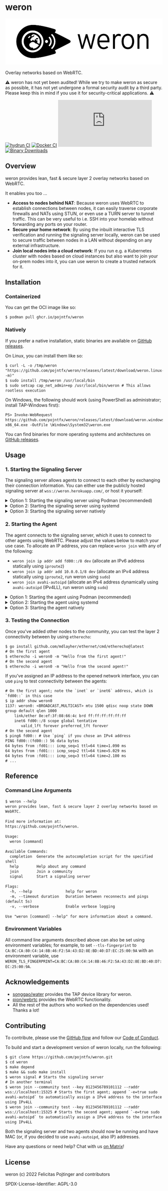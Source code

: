 # weron

![Logo](./assets/logo-readme.png)

Overlay networks based on WebRTC.

⚠️ weron has not yet been audited! While we try to make weron as secure as possible, it has not yet undergone a formal security audit by a third party. Please keep this in mind if you use it for security-critical applications. ⚠️

[![hydrun CI](https://github.com/pojntfx/weron/actions/workflows/hydrun.yaml/badge.svg)](https://github.com/pojntfx/weron/actions/workflows/hydrun.yaml)
[![Docker CI](https://github.com/pojntfx/weron/actions/workflows/docker.yaml/badge.svg)](https://github.com/pojntfx/weron/actions/workflows/docker.yaml)
[![Matrix](https://img.shields.io/matrix/weron:matrix.org)](https://matrix.to/#/#weron:matrix.org?via=matrix.org)
[![Binary Downloads](https://img.shields.io/github/downloads/pojntfx/weron/total?label=binary%20downloads)](https://github.com/pojntfx/weron/releases)

## Overview

weron provides lean, fast & secure layer 2 overlay networks based on WebRTC.

It enables you too ...

- **Access to nodes behind NAT**: Because weron uses WebRTC to establish connections between nodes, it can easily traverse corporate firewalls and NATs using STUN, or even use a TURN server to tunnel traffic. This can be very useful to i.e. SSH into your homelab without forwarding any ports on your router.
- **Secure your home network**: By using the inbuilt interactive TLS verification and running the signaling server locally, weron can be used to secure traffic between nodes in a LAN without depending on any external infrastructure.
- **Join local nodes into a cloud network**: If you run e.g. a Kubernetes cluster with nodes based on cloud instances but also want to join your on-prem nodes into it, you can use weron to create a trusted network for it.

## Installation

### Containerized

You can get the OCI image like so:

```shell
$ podman pull ghcr.io/pojntfx/weron
```

### Natively

If you prefer a native installation, static binaries are available on [GitHub releases](https://github.com/pojntfx/weron/releases).

On Linux, you can install them like so:

```shell
$ curl -L -o /tmp/weron "https://github.com/pojntfx/weron/releases/latest/download/weron.linux-$(uname -m)"
$ sudo install /tmp/weron /usr/local/bin
$ sudo setcap cap_net_admin+ep /usr/local/bin/weron # This allows rootless execution
```

On Windows, the following should work (using PowerShell as administrator; install TAP-Windows first):

```shell
PS> Invoke-WebRequest https://github.com/pojntfx/weron/releases/latest/download/weron.windows-x86_64.exe -OutFile \Windows\System32\weron.exe
```

You can find binaries for more operating systems and architectures on [GitHub releases](https://github.com/pojntfx/weron/releases).

## Usage

### 1. Starting the Signaling Server

The signaling server allows agents to connect to each other by exchanging their connection information. You can either use the publicly hosted signaling server at `wss://weron.herokuapp.com/`, or host it yourself:

<details>
  <summary>Option 1: Starting the signaling server using Podman (recommended)</summary>

Run the following:

```shell
$ sudo podman run -d --restart=always --label "io.containers.autoupdate=image" -p 15325:15325 --name weron-signaler ghcr.io/pojntfx/weron /usr/local/bin/weron signal
$ sudo podman generate systemd --new weron-signaler | sudo tee /lib/systemd/system/weron-signaler.service

$ sudo systemctl daemon-reload
$ sudo systemctl enable --now weron-signaler

$ sudo journalctl -f -u weron-signaler # Get the logs
```

The signaling service should now be reachable on port `15325` from all network interfaces.

</details>

<details>
  <summary>Option 2: Starting the signaling server using systemd</summary>

Run the following:

```shell
$ sudo tee /lib/systemd/system/weron-signaler.service <<'EOT'
[Unit]
Description=weron-signaler

[Service]
ExecStart=/usr/local/bin/weron signal

[Install]
WantedBy=multi-user.target
EOT

$ sudo systemctl daemon-reload
$ sudo systemctl enable --now weron-signaler

$ sudo journalctl -f -u weron-signaler # Get the logs
```

The signaling service should now be reachable on port `15325` from all network interfaces.

</details>

<details>
  <summary>Option 3: Starting the signaling server natively</summary>

Run the following:

```shell
$ weron signal
2022/02/27 18:23:15 Signaler listening on :15325
2022/02/27 18:23:15 TLS certificate SHA-1 fingerprint: CA:BC:CA:80:C4:14:8B:46:F2:5A:43:D2:8E:BD:40:D7:EC:25:00:9A
```

The signaling service should now be reachable on port `15325` from all network interfaces.

</details>

### 2. Starting the Agent

The agent connects to the signaling server, which it uses to connect to other agents using WebRTC. Please adjust the values below to match your use case. To allocate an IP address, you can replace `weron join` with any of the following:

- `weron join ip addr add fd00::/8 dev` (allocate an IPv6 address statically using `iproute2`)
- `weron join ip addr add 10.0.0.1/8 dev` (allocate an IPv4 address statically using `iproute2`, run weron using `sudo`)
- `weron join avahi-autoipd` (allocate an IPv4 address dynamically using `avahi-autoipd` (IPv4LL), run weron using `sudo`)

<details>
  <summary>Option 1: Starting the agent using Podman (recommended)</summary>

Run the following:

```shell
$ sudo podman run -d --restart=always --label "io.containers.autoupdate=image" --name weron-agent --cap-add NET_ADMIN -e WERON_RADDR='wss://weron.herokuapp.com/' -e WERON_COMMUNITY='test' -e WERON_KEY='0123456789101112' -e WERON_DEVICE='weron0' ghcr.io/pojntfx/weron /usr/local/bin/weron join
$ sudo podman generate systemd --new weron-agent | sudo tee /lib/systemd/system/weron-agent.service

$ sudo systemctl daemon-reload
$ sudo systemctl enable --now weron-agent

$ sudo journalctl -f -u weron-agent # Get the logs
```

The agent should now connect to other agents in the community.

</details>

<details>
  <summary>Option 2: Starting the agent using systemd</summary>

Run the following:

```shell
$ sudo tee /lib/systemd/system/weron-agent.service <<'EOT'
[Unit]
Description=weron-agent

[Service]
ExecStart=/usr/local/bin/weron join
Environment=WERON_RADDR='wss://weron.herokuapp.com/'
Environment=WERON_COMMUNITY='test'
Environment=WERON_KEY='0123456789101112'
Environment=WERON_DEVICE='weron0'

[Install]
WantedBy=multi-user.target
EOT

$ sudo systemctl daemon-reload
$ sudo systemctl enable --now weron-agent

$ sudo journalctl -f -u weron-agent # Get the logs
```

The agent should now connect to other agents in the community.

</details>

<details>
  <summary>Option 3: Starting the agent natively</summary>

Run the following:

```shell
$ weron join --raddr wss://weron.herokuapp.com/ --community test --key 0123456789101112 --device-name weron0
2022/02/27 19:11:57 Agent connecting to signaler wss://weron.herokuapp.com/
2022/02/27 19:12:01 Agent connected to signaler wss://weron.herokuapp.com/
```

The agent should now connect to other agents in the community.

</details>

### 3. Testing the Connection

Once you've added other nodes to the community, you can test the layer 2 connectivity between by using `etherecho`:

```shell
$ go install github.com/mdlayher/ethernet/cmd/etherecho@latest
# On the first agent
$ etherecho -i weron0 -m "Hello from the first agent!"
# On the second agent
$ etherecho -i weron0 -m "Hello from the second agent!"
```

If you've assigned an IP address to the opened network interface, you can use `ping` to test connectivity between the agents:

```shell
# On the first agent; note the `inet` or `inet6` address, which is `fd00::` in this case
$ ip addr show weron0
1137: weron0: <BROADCAST,MULTICAST> mtu 1500 qdisc noop state DOWN group default qlen 1000
    link/ether 8e:ef:3f:08:66:4c brd ff:ff:ff:ff:ff:ff
    inet6 fd00::/8 scope global tentative
       valid_lft forever preferred_lft forever
# On the second agent
$ ping6 fd00:: # Use `ping` if you chose an IPv4 address
PING fd00::(fd00::) 56 data bytes
64 bytes from :fd01::: icmp_seq=1 ttl=64 time=1.090 ms
64 bytes from :fd01::: icmp_seq=2 ttl=64 time=5.029 ms
64 bytes from :fd01::: icmp_seq=3 ttl=64 time=2.100 ms
# ...
```

## Reference

### Command Line Arguments

```shell
$ weron --help
weron provides lean, fast & secure layer 2 overlay networks based on WebRTC.

Find more information at:
https://github.com/pojntfx/weron.

Usage:
  weron [command]

Available Commands:
  completion  Generate the autocompletion script for the specified shell
  help        Help about any command
  join        Join a community
  signal      Start a signaling server

Flags:
  -h, --help               help for weron
  -m, --timeout duration   Duration between reconnects and pings (default 5s)
  -v, --verbose            Enable verbose logging

Use "weron [command] --help" for more information about a command.
```

### Environment Variables

All command line arguments described above can also be set using environment variables; for example, to set `--tls-fingerprint` to `CA:BC:CA:80:C4:14:8B:46:F2:5A:43:D2:8E:BD:40:D7:EC:25:00:9A` with an environment variable, use `WERON_TLS_FINGERPRINT=CA:BC:CA:80:C4:14:8B:46:F2:5A:43:D2:8E:BD:40:D7:EC:25:00:9A`.

## Acknowledgements

- [songgao/water](https://github.com/songgao/water) provides the TAP device library for weron.
- [pion/webrtc](https://github.com/pion/webrtc) provides the WebRTC functionality.
- All the rest of the authors who worked on the dependencies used! Thanks a lot!

## Contributing

To contribute, please use the [GitHub flow](https://guides.github.com/introduction/flow/) and follow our [Code of Conduct](./CODE_OF_CONDUCT.md).

To build and start a development version of weron locally, run the following:

```shell
$ git clone https://github.com/pojntfx/weron.git
$ cd weron
$ make depend
$ make && sudo make install
$ weron signal # Starts the signaling server
# In another terminal
$ weron join --community test --key 0123456789101112 --raddr wss://localhost:15325 # Starts the first agent; append `-e=true sudo avahi-autoipd` to automatically assign a IPv4 address to the interface using IPv4LL
$ weron join --community test --key 0123456789101112 --raddr wss://localhost:15325 # Starts the second agent; append `-e=true sudo avahi-autoipd` to automatically assign a IPv4 address to the interface using IPv4LL
```

Both the signaling server and two agents should now be running and have MAC (or, if you decided to use `avahi-autoipd`, also IP) addresses.

Have any questions or need help? Chat with us [on Matrix](https://matrix.to/#/#weron:matrix.org?via=matrix.org)!

## License

weron (c) 2022 Felicitas Pojtinger and contributors

SPDX-License-Identifier: AGPL-3.0
